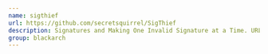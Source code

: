 ```yaml
---
name: sigthief
url: https://github.com/secretsquirrel/SigThief
description: Signatures and Making One Invalid Signature at a Time. URL : https://github.com/secretsquirrel/SigThief Groups : blackarch blackarch-exploitation blackarch-windows
group: blackarch
---
```

